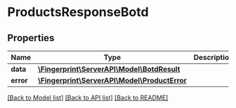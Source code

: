 # ProductsResponseBotd

## Properties
Name | Type | Description | Notes
------------ | ------------- | ------------- | -------------
**data** | [**\Fingerprint\ServerAPI\Model\BotdResult**](BotdResult.md) |  | [optional] 
**error** | [**\Fingerprint\ServerAPI\Model\ProductError**](ProductError.md) |  | [optional] 

[[Back to Model list]](../../README.md#documentation-for-models) [[Back to API list]](../../README.md#documentation-for-api-endpoints) [[Back to README]](../../README.md)

